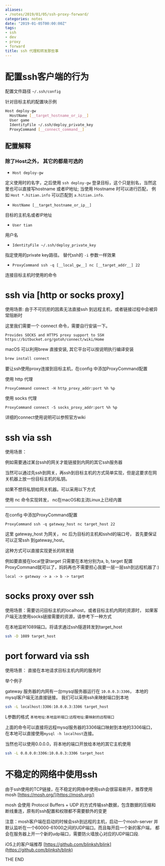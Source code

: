 ```yaml
---
aliases:
- /notes/2019/01/05/ssh-proxy-forward/
categories: notes
date: "2019-01-05T00:00:00Z"
tags:
- ssh
- dev
- proxy
- forward
title: ssh 代理和转发那些事
---
```


# 配置ssh客户端的行为

配置文件路径 `~/.ssh/config`

针对目标主机的配置块示例

``` bash
Host deploy-gw
  HostName [__target_hostname_or_ip__]
  User game
  IdentityFile ~/.ssh/deploy_private_key
  ProxyCommand [__connect_command__]

```

## 配置解释

### 除了Host之外， 其它的都是可选的

* `Host deploy-gw`

定义使用时的名字，之后使用 `ssh deploy-gw` 登录目标，这个只是别名，当然这里也可以直接写hostname 或者IP地址; 当使用 Hostname 时可以进行匹配， 例如 `Host *.hitian.info` 可以匹配到 `a.hitian.info`.

* `HostName [__target_hostname_or_ip__]`

目标的主机名或者IP地址

* `User tian`

用户名

* `IdentityFile ~/.ssh/deploy_private_key`

指定使用的private key路径。 替代ssh的 `-i` 参数一样效果

* `ProxyCommand ssh -q [__local_gw__] nc [__target_addr__] 22`

连接目标主机时使用的命令

# ssh via [http or socks proxy]

使用场景: 由于不可抗拒的因素无法直接ssh 到远程主机，或者链接过程中会被异常阻断时

这里我们需要一个 connect 命令，需要自行安装一下。

``` text
Provides SOCKS and HTTPS proxy support to SSH
https://bitbucket.org/gotoh/connect/wiki/Home
```

macOS 可以利用brew 直接安装, 其它平台可以按说明执行编译安装

``` bash
brew install connect
```

要让ssh使用proxy连接到目标主机，在config 中添加ProxyCommand配置

使用 http 代理

`ProxyCommand connect -H http_proxy_addr:port %h %p`

使用 socks 代理

`ProxyCommand connect -S socks_proxy_addr:port %h %p`

详细的connect使用说明可以参照官方wiki

# ssh via ssh

使用场景：

例如需要通过某台ssh的网关才能链接到内网的其它ssh服务器

当然可以通过先ssh到网关，再ssh到目标主机的方式简单实现，但是这要求在网关机器上放一份目标主机的私钥。

如果不想将私钥给网关机器。可以采用以下方式

使用 nc 命令实现转发， nc在macOS和主流Linux上已经内置

---

在config 中添加ProxyCommand配置

`ProxyCommand ssh -q gateway_host nc target_host 22`

这里 gateway_host 为网关， nc 后为目标的主机和sshd的端口号， 首先要保证可以正常ssh 到gateway_host。

这种方式可以直接实现更长的转发链

例如要直接在local登录target 只需要在本地分别为a, b, target 配置ProxyCommand就可以了，妈妈再也不需要担心我要一层一层ssh到远程机器了:)

```text
local -> gateway -> a -> b -> target
```

# socks proxy over ssh

使用场景：需要访问目标主机的localhost，或者目标主机内网的资源时， 如果客户端无法使用socks链接需要的资源，请参考下一种方式

在本地监听1089端口。将请求通过ssh隧道转发到target_host

```bash
ssh -D 1089 target_host
```

# port forward via ssh

使用场景： 直接在本地请求目标主机内网的服务时

举个例子

gateway 服务器的内网有一台mysql服务器运行在 `10.0.0.3:3306`， 本地的mysql客户端无法直接链接。 我们可以采用ssh来映射端口到本地

```bash
ssh -L localhost:3306:10.0.0.3:3306 target_host
```

L参数的格式  `本地地址`:`本地监听端口`:`远程地址`:`要映射的远程端口`

上面的命令可以直接将远程mysql服务器的3306端口映射到本地的3306端口， 在本地可以直接使用`mysql -h localhost`连接。

当然也可以使用0.0.0.0，将本地的端口开放给本地的其它主机使用

```bash
ssh -L 0.0.0.0:3306:10.0.0.3:3306 target_host
```

# 不稳定的网络中使用ssh

由于ssh使用的TCP链接，在不稳定的网络中使用ssh会很容易断开，推荐使用 mosh [https://mosh.org/](https://mosh.org/)

mosh 会使用 Protocol Buffers + UDP 的方式传输ssh数据，包含数据的压缩和断线重连，原有的ssh配置和权限都不需要额外的变更

注意：mosh客户端在启动的时候会ssh到远程的主机，启动一个mosh-server 并默认监听在一个60000-61000之间的UDP端口。而且每开启一个新的客户端， 都会在服务器上开一个新的udp端口，需要防火墙放心对应的UDP端口段.

iOS上的客户端推荐 [https://github.com/blinksh/blink](https://github.com/blinksh/blink)

THE END
